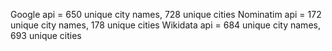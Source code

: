 Google api = 650 unique city names, 728 unique cities
Nominatim api = 172 unique city names, 178 unique cities
Wikidata api = 684 unique city names, 693 unique cities